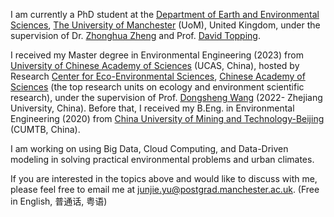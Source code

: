 I am currently a PhD student at the [Department of Earth and Environmental Sciences](https://www.ees.manchester.ac.uk/), [The University of Manchester](https://www.manchester.ac.uk/) (UoM), United Kingdom, under the supervision of Dr. [Zhonghua Zheng](https://zhonghuazheng.com/) and Prof. [David Topping](https://research.manchester.ac.uk/en/persons/david.topping). 

I received my Master degree in Environmental Engineering (2023) from [University of Chinese Academy of Sciences](https://www.ucas.ac.cn/) (UCAS, China), hosted by Research [Center for Eco-Environmental Sciences](http://www.rcees.cas.cn/), [Chinese Academy of Sciences](https://www.cas.cn/) (the top research units on ecology and environment scientific research), under the supervision of Prof. [Dongsheng Wang](https://person.zju.edu.cn/0021195) (2022- Zhejiang University, China). Before that, I received my B.Eng. in Environmental Engineering (2020) from [China University of Mining and Technology-Beijing](https://www.cumtb.edu.cn/) (CUMTB, China).

I am working on using Big Data, Cloud Computing, and Data-Driven modeling in solving practical environmental problems and urban climates. 

If you are interested in the topics above and would like to discuss with me, please feel free to email me at [junjie.yu@postgrad.manchester.ac.uk](mailto:junjie.yu@postgrad.manchester.ac.uk). (Free in English, 普通话, 粤语)
